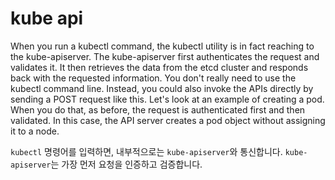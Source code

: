# kube api


When you run a kubectl command, the kubectl utility is in fact reaching to the kube-apiserver.
The kube-apiserver first authenticates the request and validates it.
It then retrieves the data from the etcd cluster and responds back with the requested information.
You don't really need to use the kubectl command line.
Instead, you could also invoke the APIs directly by sending a POST request like this.
Let's look at an example of creating a pod.
When you do that, as before, the request is authenticated first and then validated.
In this case, the API server creates a pod object without assigning it to a node.

`kubectl` 명령어를 입력하면, 내부적으로는 `kube-apiserver`와 통신합니다.
`kube-apiserver`는 가장 먼저 요청을 인증하고 검증합니다.

